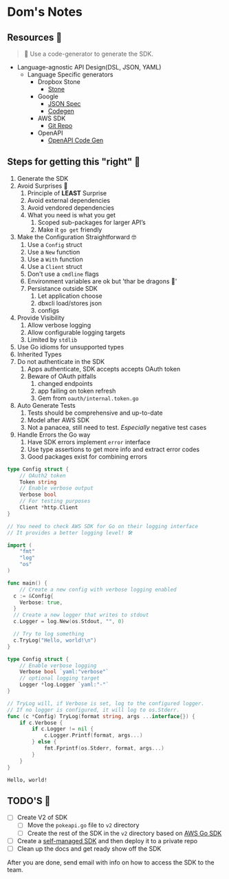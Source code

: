 
# Dom's Notes

## Resources 🧰

> 🧠 Use a code-generator to generate the SDK.

- Language-agnostic API Design(DSL, JSON, YAML)
  - Language Specific generators
    - Dropbox Stone
      - [Stone](https://domslinks.com/3NRUbCW)
    - Google
      - [JSON Spec](https://domslinks.com/3DcJMfP)
      - [Codegen](https://domslinks.com/44x4xP4)
    - AWS SDK
      - [Git Repo](https://domslinks.com/43qQBp6)
    - OpenAPI
      - [OpenAPI Code Gen](https://domslinks.com/3D7hxPS)

## Steps for getting this "right" 📝

1. Generate the SDK
2. Avoid Surprises 🥳
   1. Principle of **LEAST** Surprise
   2. Avoid external dependencies
   3. Avoid vendored dependencies
   4. What you need is what you get
      1. Scoped sub-packages for larger API’s
      2. Make it `go get` friendly
3. Make the Configuration Straightforward 🤓
   1. Use a `Config` struct
   2. Use a `New` function
   3. Use a `With` function
   4. Use a `Client` struct
   5. Don't use a `cmdline` flags
   6. Environment variables are ok but 'thar be dragons 🐉'
   7. Persistance outside SDK
      1. Let application choose
      2. dbxcli load/stores json
      3. configs
4. Provide Visibility
   1. Allow verbose logging
   2. Allow configurable logging targets
   3. Limited by `stdlib`
5. Use Go idioms for unsupported types
6. Inherited Types
7. Do not authenticate in the SDK
   1. Apps authenticate, SDK accepts accepts OAuth token
   2. Beware of OAuth pitfalls
      1. changed endpoints
      2. app failing on token refresh
      3. Gem from `oauth/internal.token.go`
8. Auto Generate Tests
   1. Tests should be comprehensive and up-to-date
   2. Model after AWS SDK
   3. Not a panacea, still need to test. _Especially_ negative test cases
9. Handle Errors the Go way
   1. Have SDK errors implement `error` interface
   2. Use type assertions to get more info and extract error codes
   3. Good packages exist for combining errors

```go
type Config struct {
    // OAuth2 token
    Token string
    // Enable verbose output
    Verbose bool
    // For testing purposes
    Client *http.Client
}
```
```go
// You need to check AWS SDK for Go on their logging interface
// It provides a better logging level! 🛠️

import (
	"fmt"
	"log"
	"os"
)

func main() {
	// Create a new config with verbose logging enabled
  c := &Config{
    Verbose: true,
  }
  // Create a new logger that writes to stdout
  c.Logger = log.New(os.Stdout, "", 0)

  // Try to log something
  c.TryLog("Hello, world!\n")
}

type Config struct {
	// Enable verbose logging
	Verbose bool `yaml:"verbose"`
	// optional logging target
	Logger *log.Logger `yaml:"-"`
}

// TryLog will, if Verbose is set, log to the configured logger.
// If no logger is configured, it will log to os.Stderr.
func (c *Config) TryLog(format string, args ...interface{}) {
	if c.Verbose {
		if c.Logger != nil {
			c.Logger.Printf(format, args...)
		} else {
			fmt.Fprintf(os.Stderr, format, args...)
		}
	}
}

```
```output
Hello, world!
```

## TODO'S 📝

- [ ] Create V2 of SDK
  - [ ] Move the `pokeapi.go` file to `v2` directory
  - [ ] Create the rest of the SDK in the `v2` directory based on [AWS Go SDK](https://domslinks.com/43qQBp6)
- [ ] Create a [self-managed SDK](https://domslinks.com/44iVS2W) and then deploy it to a private repo
- [ ] Clean up the docs and get ready show off the SDK

After you are done, send email with info on how to access the SDK to the team.

